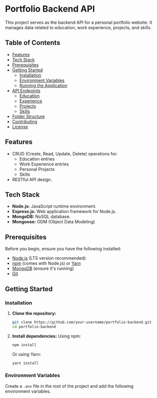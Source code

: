 # Portfolio Backend API

This project serves as the backend API for a personal portfolio website. It manages data related to education, work experience, projects, and skills.

## Table of Contents

- [Features](#features)
- [Tech Stack](#tech-stack)
- [Prerequisites](#prerequisites)
- [Getting Started](#getting-started)
  - [Installation](#installation)
  - [Environment Variables](#environment-variables)
  - [Running the Application](#running-the-application)
- [API Endpoints](#api-endpoints)
  - [Education](#education)
  - [Experience](#experience)
  - [Projects](#projects)
  - [Skills](#skills)
- [Folder Structure](#folder-structure)
- [Contributing](#contributing)
- [License](#license)

## Features

- CRUD (Create, Read, Update, Delete) operations for:
  - Education entries
  - Work Experience entries
  - Personal Projects
  - Skills
- RESTful API design.

## Tech Stack

- **Node.js:** JavaScript runtime environment.
- **Express.js:** Web application framework for Node.js.
- **MongoDB:** NoSQL database.
- **Mongoose:** ODM (Object Data Modeling)

## Prerequisites

Before you begin, ensure you have the following installed:

- [Node.js](https://nodejs.org/) (LTS version recommended)
- [npm](https://www.npmjs.com/) (comes with Node.js) or [Yarn](https://yarnpkg.com/)
- [MongoDB](https://www.mongodb.com/try/download/community) (ensure it's running)
- [Git](https://git-scm.com/)

## Getting Started

### Installation

1.  **Clone the repository:**
    ```bash
    git clone https://github.com/your-username/portfolio-backend.git
    cd portfolio-backend
    ```

2.  **Install dependencies:**
    Using npm:
    ```bash
    npm install
    ```
    Or using Yarn:
    ```bash
    yarn install
    ```

### Environment Variables

Create a `.env` file in the root of the project and add the following environment variables. 
